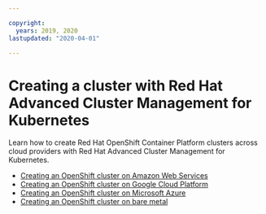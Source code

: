 ```yaml
---

copyright:
  years: 2019, 2020
lastupdated: "2020-04-01"

---
```


# Creating a cluster with Red Hat Advanced Cluster Management for Kubernetes

Learn how to create Red Hat OpenShift Container Platform clusters across cloud providers with Red Hat Advanced Cluster Management for Kubernetes.

- [Creating an OpenShift cluster on Amazon Web Services](create_ocp_aws.md)  
- [Creating an OpenShift cluster on Google Cloud Platform](create_gke.md)  
- [Creating an OpenShift cluster on Microsoft Azure](create_aks.md)
- [Creating an OpenShift cluster on bare metal](create_bare.md)